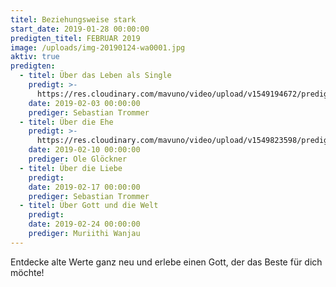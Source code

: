 ```yaml
---
titel: Beziehungsweise stark
start_date: 2019-01-28 00:00:00
predigten_titel: FEBRUAR 2019
image: /uploads/img-20190124-wa0001.jpg
aktiv: true
predigten:
  - titel: Über das Leben als Single
    predigt: >-
      https://res.cloudinary.com/mavuno/video/upload/v1549194672/predigten/Beziehungsweise%20stark/20190203_Predigt_Trommer_Beziehungsweise_stark_01.mp3
    date: 2019-02-03 00:00:00
    prediger: Sebastian Trommer
  - titel: Über die Ehe
    predigt: >-
      https://res.cloudinary.com/mavuno/video/upload/v1549823598/predigten/Beziehungsweise%20stark/20190210_Predigt_Gloeckner_Beziehunsweise_stark_02.mp3
    date: 2019-02-10 00:00:00
    prediger: Ole Glöckner
  - titel: Über die Liebe
    predigt:
    date: 2019-02-17 00:00:00
    prediger: Sebastian Trommer
  - titel: Über Gott und die Welt
    predigt:
    date: 2019-02-24 00:00:00
    prediger: Muriithi Wanjau
---
```


Entdecke alte Werte ganz neu und erlebe einen Gott, der das Beste für dich möchte!